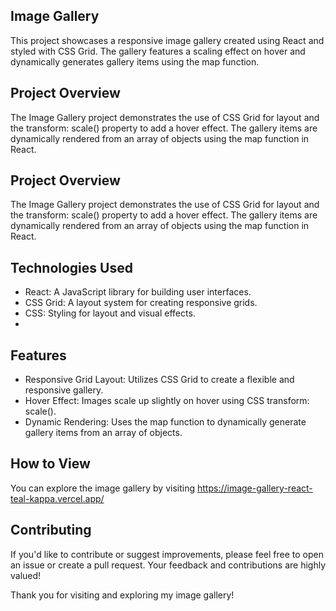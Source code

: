 ## Image Gallery 
This project showcases a responsive image gallery created using React and styled with CSS Grid. The gallery features a scaling effect on hover and dynamically generates gallery items using the map function.

## Project Overview
The Image Gallery project demonstrates the use of CSS Grid for layout and the transform: scale() property to add a hover effect. The gallery items are dynamically rendered from an array of objects using the map function in React.

## Project Overview
The Image Gallery project demonstrates the use of CSS Grid for layout and the transform: scale() property to add a hover effect. The gallery items are dynamically rendered from an array of objects using the map function in React.

## Technologies Used
- React: A JavaScript library for building user interfaces.
- CSS Grid: A layout system for creating responsive grids.
- CSS: Styling for layout and visual effects.
- 
## Features
- Responsive Grid Layout: Utilizes CSS Grid to create a flexible and responsive gallery.
- Hover Effect: Images scale up slightly on hover using CSS transform: scale().
- Dynamic Rendering: Uses the map function to dynamically generate gallery items from an array of objects.

## How to View
You can explore the image gallery by visiting https://image-gallery-react-teal-kappa.vercel.app/

## Contributing
If you'd like to contribute or suggest improvements, please feel free to open an issue or create a pull request. Your feedback and contributions are highly valued!

Thank you for visiting and exploring my image gallery!
